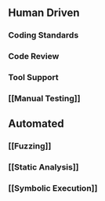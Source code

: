 ## Human Driven
### Coding Standards
### Code Review
### Tool Support
### [[Manual Testing]]

## Automated
### [[Fuzzing]]
### [[Static Analysis]]
### [[Symbolic Execution]]
